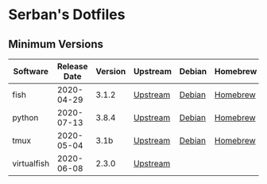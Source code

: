 # Serban's Dotfiles

## Minimum Versions

Software    | Release Date | Version | Upstream                                                        | Debian                                                    | Homebrew                                                | PyPI
--------    | ------------ | ------- | --------                                                        | ------                                                    | --------                                                | ----
fish        | 2020-04-29   | 3.1.2   | [Upstream](https://github.com/fish-shell/fish-shell/releases)   | [Debian](https://tracker.debian.org/pkg/fish)             | [Homebrew](https://formulae.brew.sh/formula/fish)       |
python      | 2020-07-13   | 3.8.4   | [Upstream](https://www.python.org/downloads)                    | [Debian](https://tracker.debian.org/pkg/python3-defaults) | [Homebrew](https://formulae.brew.sh/formula/python@3.8) |
tmux        | 2020-05-04   | 3.1b    | [Upstream](https://github.com/tmux/tmux/releases)               | [Debian](https://tracker.debian.org/pkg/tmux)             | [Homebrew](https://formulae.brew.sh/formula/tmux)       |
virtualfish | 2020-06-08   | 2.3.0   | [Upstream](https://github.com/justinmayer/virtualfish/releases) |                                                           |                                                         | [PyPI](https://pypi.org/project/virtualfish)
